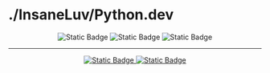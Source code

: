 # ./InsaneLuv/Python.dev
<div align="center">
<img alt="Static Badge" src="https://img.shields.io/badge/django-black?style=flat&logo=Django">
<img alt="Static Badge" src="https://img.shields.io/badge/aiogram-black?style=flat&logo=aiogram">
<img alt="Static Badge" src="https://img.shields.io/badge/aiohttp-black?style=flat&logo=aiohttp">
  </div>
  
------------

<div align="center">
  <a href="https://discordapp.com/users/308514861795639297/" target="_blank">
    <img alt="Static Badge" src="https://img.shields.io/badge/insaneluv-ffffff?style=flat&logo=discord&link=https%3A%2F%2Fdiscord.com%2Fusers%2F308514861795639297%2F">
  </a>
  <a href="https://t.me/spaghetti_coder" target="_blank">
    <img alt="Static Badge" src="https://img.shields.io/badge/@spaghetti_coder-ffffff?style=flat&logo=telegram&link=https://t.me/spaghetti_coder">
  </a>
</div>


